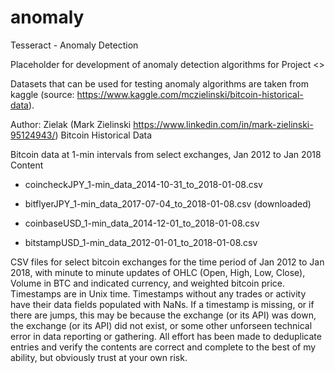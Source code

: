 # anomaly
Tesseract - Anomaly Detection

Placeholder for development of anomaly detection algorithms for Project <<Tesseract>>
  
  Datasets that can be used for testing anomaly algorithms are taken from kaggle (source: https://www.kaggle.com/mczielinski/bitcoin-historical-data). 
  
  Author: Zielak (Mark Zielinski https://www.linkedin.com/in/mark-zielinski-95124943/)
  Bitcoin Historical Data

Bitcoin data at 1-min intervals from select exchanges, Jan 2012 to Jan 2018
Content
* coincheckJPY_1-min_data_2014-10-31_to_2018-01-08.csv

* bitflyerJPY_1-min_data_2017-07-04_to_2018-01-08.csv (downloaded)

* coinbaseUSD_1-min_data_2014-12-01_to_2018-01-08.csv

* bitstampUSD_1-min_data_2012-01-01_to_2018-01-08.csv


CSV files for select bitcoin exchanges for the time period of Jan 2012 to Jan 2018, with minute to minute updates of OHLC (Open, High, Low, Close), Volume in BTC and indicated currency, and weighted bitcoin price. Timestamps are in Unix time. Timestamps without any trades or activity have their data fields populated with NaNs. If a timestamp is missing, or if there are jumps, this may be because the exchange (or its API) was down, the exchange (or its API) did not exist, or some other unforseen technical error in data reporting or gathering. All effort has been made to deduplicate entries and verify the contents are correct and complete to the best of my ability, but obviously trust at your own risk.
